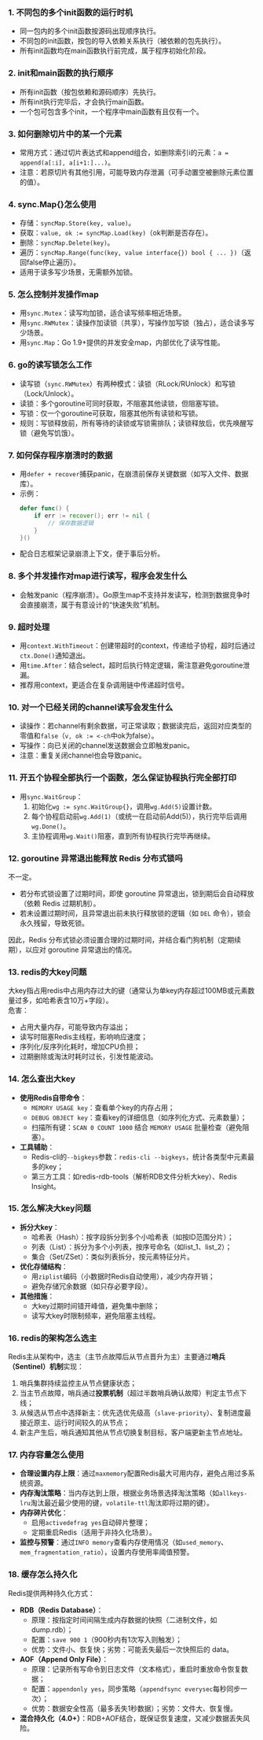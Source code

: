 ### 1. 不同包的多个init函数的运行时机
- 同一包内的多个init函数按源码出现顺序执行。
- 不同包的init函数，按包的导入依赖关系执行（被依赖的包先执行）。
- 所有init函数均在main函数执行前完成，属于程序初始化阶段。


### 2. init和main函数的执行顺序
- 所有init函数（按包依赖和源码顺序）先执行。
- 所有init执行完毕后，才会执行main函数。
- 一个包可包含多个init，一个程序中main函数有且仅有一个。


### 3. 如何删除切片中的某一个元素
- 常用方式：通过切片表达式和append组合，如删除索引i的元素：`a = append(a[:i], a[i+1:]...)`。
- 注意：若原切片有其他引用，可能导致内存泄漏（可手动置空被删除元素位置的值）。


### 4. sync.Map{}怎么使用
- 存储：`syncMap.Store(key, value)`。
- 获取：`value, ok := syncMap.Load(key)`（ok判断是否存在）。
- 删除：`syncMap.Delete(key)`。
- 遍历：`syncMap.Range(func(key, value interface{}) bool { ... })`（返回false停止遍历）。
- 适用于读多写少场景，无需额外加锁。


### 5. 怎么控制并发操作map
- 用`sync.Mutex`：读写均加锁，适合读写频率相近场景。
- 用`sync.RWMutex`：读操作加读锁（共享），写操作加写锁（独占），适合读多写少场景。
- 用`sync.Map`：Go 1.9+提供的并发安全map，内部优化了读写性能。


### 6. go的读写锁怎么工作
- 读写锁（`sync.RWMutex`）有两种模式：读锁（RLock/RUnlock）和写锁（Lock/Unlock）。
- 读锁：多个goroutine可同时获取，不阻塞其他读锁，但阻塞写锁。
- 写锁：仅一个goroutine可获取，阻塞其他所有读锁和写锁。
- 规则：写锁释放前，所有等待的读锁或写锁需排队；读锁释放后，优先唤醒写锁（避免写饥饿）。


### 7. 如何保存程序崩溃时的数据
- 用`defer + recover`捕获panic，在崩溃前保存关键数据（如写入文件、数据库）。
- 示例：
  ```go
  defer func() {
      if err := recover(); err != nil {
          // 保存数据逻辑
      }
  }()
  ```
- 配合日志框架记录崩溃上下文，便于事后分析。


### 8. 多个并发操作对map进行读写，程序会发生什么
- 会触发panic（程序崩溃）。Go原生map不支持并发读写，检测到数据竞争时会直接崩溃，属于有意设计的“快速失败”机制。


### 9. 超时处理
- 用`context.WithTimeout`：创建带超时的context，传递给子协程，超时后通过`ctx.Done()`通知退出。
- 用`time.After`：结合select，超时后执行特定逻辑，需注意避免goroutine泄漏。
- 推荐用context，更适合在复杂调用链中传递超时信号。


### 10. 对一个已经关闭的channel读写会发生什么
- 读操作：若channel有剩余数据，可正常读取；数据读完后，返回对应类型的零值和`false`（`v, ok := <-ch`中ok为false）。
- 写操作：向已关闭的channel发送数据会立即触发panic。
- 注意：重复关闭channel也会导致panic。


### 11. 开五个协程全部执行一个函数，怎么保证协程执行完全部打印
- 用`sync.WaitGroup`：
  1. 初始化`wg := sync.WaitGroup{}`，调用`wg.Add(5)`设置计数。
  2. 每个协程启动前`wg.Add(1)`（或统一在启动前Add(5)），执行完毕后调用`wg.Done()`。
  3. 主协程调用`wg.Wait()`阻塞，直到所有协程执行完毕再继续。

### 12. goroutine 异常退出能释放 Redis 分布式锁吗
不一定。  
- 若分布式锁设置了过期时间，即使 goroutine 异常退出，锁到期后会自动释放（依赖 Redis 过期机制）。  
- 若未设置过期时间，且异常退出前未执行释放锁的逻辑（如 `DEL` 命令），锁会永久残留，导致死锁。  

因此，Redis 分布式锁必须设置合理的过期时间，并结合看门狗机制（定期续期），以应对 goroutine 异常退出的情况。

### 13. redis的大key问题
大key指占用redis中占用内存过大的键（通常认为单key内存超过100MB或元素数量过多，如哈希表含10万+字段）。  
危害：  
- 占用大量内存，可能导致内存溢出；  
- 读写时阻塞Redis主线程，影响响应速度；  
- 序列化/反序列化耗时，增加CPU负担；  
- 过期删除或淘汰时耗时过长，引发性能波动。  


### 14. 怎么查出大key
- **使用Redis自带命令**：  
  - `MEMORY USAGE key`：查看单个key的内存占用；  
  - `DEBUG OBJECT key`：查看key的详细信息（如序列化方式、元素数量）；  
  - 扫描所有键：`SCAN 0 COUNT 1000` 结合 `MEMORY USAGE` 批量检查（避免阻塞）。  
- **工具辅助**：  
  - Redis-cli的`--bigkeys`参数：`redis-cli --bigkeys`，统计各类型中元素最多的key；  
  - 第三方工具：如redis-rdb-tools（解析RDB文件分析大key）、Redis Insight。  


### 15. 怎么解决大key问题
- **拆分大key**：  
  - 哈希表（Hash）：按字段拆分到多个小哈希表（如按ID范围分片）；  
  - 列表（List）：拆分为多个小列表，按序号命名（如list_1、list_2）；  
  - 集合（Set/ZSet）：类似列表拆分，按元素特征分片。  
- **优化存储结构**：  
  - 用`ziplist`编码（小数据时Redis自动使用），减少内存开销；  
  - 避免存储冗余数据（如只存必要字段）。  
- **其他措施**：  
  - 大key过期时间错开峰值，避免集中删除；  
  - 读写大key时限制频率，避免阻塞主线程。  


### 16. redis的架构怎么选主
Redis主从架构中，选主（主节点故障后从节点晋升为主）主要通过**哨兵（Sentinel）机制**实现：  
1. 哨兵集群持续监控主从节点健康状态；  
2. 当主节点故障，哨兵通过**投票机制**（超过半数哨兵确认故障）判定主节点下线；  
3. 从候选从节点中选择新主：优先选优先级高（`slave-priority`）、复制进度最接近原主、运行时间较久的从节点；  
4. 新主产生后，哨兵通知其他从节点切换复制目标，客户端更新主节点地址。  


### 17. 内存容量怎么使用
- **合理设置内存上限**：通过`maxmemory`配置Redis最大可用内存，避免占用过多系统资源。  
- **内存淘汰策略**：当内存达到上限，根据业务场景选择淘汰策略（如`allkeys-lru`淘汰最近最少使用的键，`volatile-ttl`淘汰即将过期的键）。  
- **内存碎片优化**：  
  - 启用`activedefrag yes`自动碎片整理；  
  - 定期重启Redis（适用于非持久化场景）。  
- **监控与预警**：通过`INFO memory`查看内存使用情况（如`used_memory`、`mem_fragmentation_ratio`），设置内存使用率阈值预警。  


### 18. 缓存怎么持久化
Redis提供两种持久化方式：  
- **RDB（Redis Database）**：  
  - 原理：按指定时间间隔生成内存数据的快照（二进制文件，如dump.rdb）；  
  - 配置：`save 900 1`（900秒内有1次写入则触发）；  
  - 优势：文件小、恢复快；劣势：可能丢失最后一次快照后的 data。  
- **AOF（Append Only File）**：  
  - 原理：记录所有写命令到日志文件（文本格式），重启时重放命令恢复数据；  
  - 配置：`appendonly yes`，同步策略（`appendfsync everysec`每秒同步一次）；  
  - 优势：数据安全性高（最多丢失1秒数据）；劣势：文件大、恢复慢。  
- **混合持久化（4.0+）**：RDB+AOF结合，既保证恢复速度，又减少数据丢失风险。
